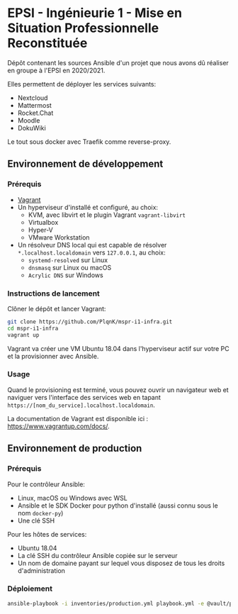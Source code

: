 # EPSI - Ingénieurie 1 - Mise en Situation Professionnelle Reconstituée

Dépôt contenant les sources Ansible d'un projet que nous avons dû réaliser en groupe à l'EPSI en 2020/2021.

Elles permettent de déployer les services suivants:

- Nextcloud
- Mattermost
- Rocket.Chat
- Moodle
- DokuWiki

Le tout sous docker avec Traefik comme reverse-proxy.

## Environnement de développement

### Prérequis

- [Vagrant](https://www.vagrantup.com/)
- Un hyperviseur d'installé et configuré, au choix:
  - KVM, avec libvirt et le plugin Vagrant `vagrant-libvirt`
  - Virtualbox
  - Hyper-V
  - VMware Workstation
- Un résolveur DNS local qui est capable de résolver `*.localhost.localdomain` vers `127.0.0.1`, au choix:
  - `systemd-resolved` sur Linux
  - `dnsmasq` sur Linux ou macOS
  - `Acrylic DNS` sur Windows

### Instructions de lancement

Clôner le dépôt et lancer Vagrant:

```bash
git clone https://github.com/PlqnK/mspr-i1-infra.git
cd mspr-i1-infra
vagrant up
```

Vagrant va créer une VM Ubuntu 18.04 dans l'hyperviseur actif sur votre PC et la provisionner avec Ansible.

### Usage

Quand le provisioning est terminé, vous pouvez ouvrir un navigateur web et naviguer vers l'interface des services web en tapant `https://[nom_du_service].localhost.localdomain`.

La documentation de Vagrant est disponible ici : <https://www.vagrantup.com/docs/>.

## Environnement de production

### Prérequis

Pour le contrôleur Ansible:

- Linux, macOS ou Windows avec WSL
- Ansible et le SDK Docker pour python d'installé (aussi connu sous le nom `docker-py`)
- Une clé SSH

Pour les hôtes de services:

- Ubuntu 18.04
- La clé SSH du contrôleur Ansible copiée sur le serveur
- Un nom de domaine payant sur lequel vous disposez de tous les droits d'administration

### Déploiement

```bash
ansible-playbook -i inventories/production.yml playbook.yml -e @vault/production.yml --ask-vault-pass
```
